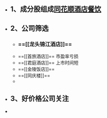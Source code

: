 - ## 1、成分股组成[同花顺酒店餐饮](http://q.10jqka.com.cn/thshy/detail/code/881161/)
- ## 2、公司筛选
	- ### ==[[龙头锦江酒店]]==
	- ==[[首旅酒店]]==   市盈率亏损
	- ==[[君庭酒店]]==  上市时间短
	- ==[[金陵饭店]]==
	- ==[[同庆楼]]==
	-
- ## 3、好价格公司关注
-